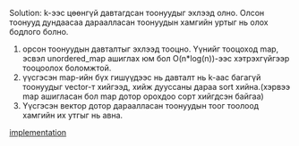 Solution: k-ээс цөөнгүй давтагдсан тоонуудыг эхлээд олно.
Олсон тоонууд дундаасаа дараалласан тоонуудын хамгийн уртыг нь олох бодлого болно.
1. орсон тоонуудын давталтыг эхлээд тооцно. Үүнийг тооцоход map, эсвэл unordered_map ашиглах юм бол O(n*log(n))-ээс хэтрэхгүйгээр тооцоолох боломжтой.
2. үүсгэсэн map-ийн бүх гишүүдээс нь давталт нь k-аас багагүй тоонуудыг vector-т хийгээд, хийж дууссаны дараа sort хийна.(хэрвээ map ашигласан бол map дотор орохдоо сорт хийгдсэн байгаа)
3. Үүсгэсэн вектор дотор дараалласан тоонуудын тоог тоолоод хамгийн их утгыг нь авна. 

[implementation](https://codeforces.com/contest/1676/submission/156657652)